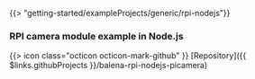 {{> "getting-started/exampleProjects/generic/rpi-nodejs"}}

### RPI camera module example in Node.js

{{> icon class="octicon octicon-mark-github" }}
[Repository]({{ $links.githubProjects }}/balena-rpi-nodejs-picamera)
